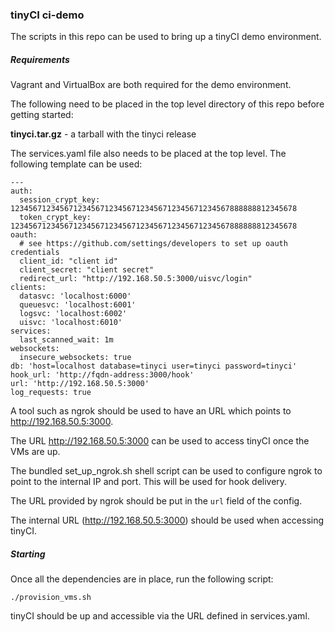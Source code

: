 ### tinyCI ci-demo

The scripts in this repo can be used to bring up a tinyCI demo environment.

##### Requirements

Vagrant and VirtualBox are both required for the demo environment.


The following need to be placed in the top level directory of this repo before getting started:

**tinyci.tar.gz** - a tarball with the tinyci release


The services.yaml file also needs to be placed at the top level.
The following template can be used:
```
---
auth:
  session_crypt_key: 1234567123456712345671234567123456712345671234567888888812345678
  token_crypt_key: 1234567123456712345671234567123456712345671234567888888812345678
oauth:
  # see https://github.com/settings/developers to set up oauth credentials
  client_id: "client id"
  client_secret: "client secret"
  redirect_url: "http://192.168.50.5:3000/uisvc/login"
clients:
  datasvc: 'localhost:6000'
  queuesvc: 'localhost:6001'
  logsvc: 'localhost:6002'
  uisvc: 'localhost:6010'
services:
  last_scanned_wait: 1m
websockets:
  insecure_websockets: true
db: 'host=localhost database=tinyci user=tinyci password=tinyci'
hook_url: 'http://fqdn-address:3000/hook'
url: 'http://192.168.50.5:3000'
log_requests: true
```


A tool such as ngrok should be used to have an URL which points to http://192.168.50.5:3000.

The URL http://192.168.50.5:3000 can be used to access tinyCI once the VMs are up.

The bundled set_up_ngrok.sh shell script can be used to configure ngrok to point to the internal
IP and port. This will be used for hook delivery.

The URL provided by ngrok should be put in the `url` field of the config.

The internal URL (http://192.168.50.5:3000) should be used when accessing tinyCI.

##### Starting

Once all the dependencies are in place, run the following script:
```
./provision_vms.sh
```

tinyCI should be up and accessible via the URL defined in services.yaml.
